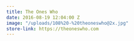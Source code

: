 ```yaml
---
title: The Ones Who
date: 2016-08-19 12:04:00 Z
image: "/uploads/108%20-%20theoneswho@2x.jpg"
store-link: https://theoneswho.com
---
```


